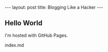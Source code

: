 --- layout: post title: Blogging Like a Hacker --- 

## Hello World

I'm hosted with GitHub Pages.

 index.md

